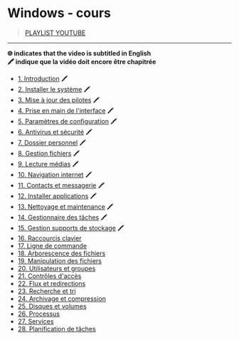 # Windows - cours

> [PLAYLIST YOUTUBE](https://www.youtube.com/playlist?list=PLrSOXFDHBtfFl6k7dLGdm3vrqYufjpwBw)

---

**🌐 indicates that the video is subtitled in English**<br>
**🖍 indique que la vidéo doit encore être chapitrée**

+ [1. Introduction](https://www.youtube.com/watch?v=llfX-7RNwDM) 🖍
+ [2. Installer le système](https://www.youtube.com/watch?v=kKoOjrNzhtQ) 🖍
+ [3. Mise à jour des pilotes](https://www.youtube.com/watch?v=1svnME_vEao) 🖍
+ [4. Prise en main de l'interface](https://www.youtube.com/watch?v=y7a521VyWQ4) 🖍
+ [5. Paramètres de configuration](https://www.youtube.com/watch?v=c88NIKuGVCIs) 🖍
+ [6. Antivirus et sécurité](https://www.youtube.com/watch?v=9nvNGk-JA0A) 🖍
+ [7. Dossier personnel](https://www.youtube.com/watch?v=z_AMq3vB--M) 🖍
+ [8. Gestion fichiers](https://www.youtube.com/watch?v=crdv_xEBnAI) 🖍
+ [9. Lecture médias](https://www.youtube.com/watch?v=-q2eSc_mtx8) 🖍
+ [10. Navigation internet](https://www.youtube.com/watch?v=qGEfu-gokrM) 🖍
+ [11. Contacts et messagerie](https://www.youtube.com/watch?v=uCADqSUp0CQ) 🖍
+ [12. Installer applications](https://www.youtube.com/watch?v=DGN6lX7rcU0) 🖍
+ [13. Nettoyage et maintenance](https://www.youtube.com/watch?v=md-2nQlpQEo) 🖍
+ [14. Gestionnaire des tâches](https://www.youtube.com/watch?v=0AA0eOGKcDc) 🖍
+ [15. Gestion supports de stockage](https://www.youtube.com/watch?v=2lf7zkxMuOE) 🖍
+ [16. Raccourcis clavier](https://www.youtube.com/watch?v=SlcOSZQZaPY)
+ [17. Ligne de commande](https://www.youtube.com/watch?v=EGMR9MntT80)
+ [18. Arborescence des fichiers](https://www.youtube.com/watch?v=v5CKpO9NQIQ)
+ [19. Manipulation des fichiers](https://www.youtube.com/watch?v=3l3nRQgEQrI)
+ [20. Utilisateurs et groupes](https://www.youtube.com/watch?v=PgFADJSjOSc)
+ [21. Contrôles d'accès](https://www.youtube.com/watch?v=gXAoaJAP020)
+ [22. Flux et redirections](https://www.youtube.com/watch?v=461uFvxMaKY)
+ [23. Recherche et tri](https://www.youtube.com/watch?v=31tWDQkKDQo)
+ [24. Archivage et compression](https://www.youtube.com/watch?v=gRvQDQizsN8)
+ [25. Disques et volumes](https://www.youtube.com/watch?v=-UuGL03f0m4)
+ [26. Processus](https://www.youtube.com/watch?v=MqxqT2Uw8mQ)
+ [27. Services](https://www.youtube.com/watch?v=mvXQxvZKdA8)
+ [28. Planification de tâches](#)
